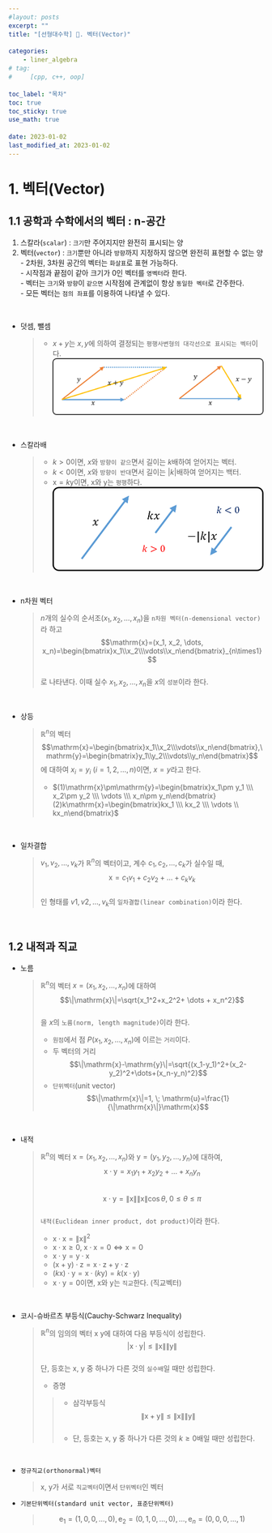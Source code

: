 ```yaml
---
#layout: posts
excerpt: ""
title: "[선형대수학] 📂. 벡터(Vector)"

categories:
    - liner_algebra
# tag:
#     [cpp, c++, oop]

toc_label: "목차"
toc: true
toc_sticky: true
use_math: true

date: 2023-01-02
last_modified_at: 2023-01-02
---
```


# 1. 벡터(Vector)
## 1.1 공학과 수학에서의 벡터 : n-공간
  1. 스칼라(`scalar`) : `크기`만 주어지지만 완전히 표시되는 양
  2. 벡터(`vector`) : `크기`뿐만 아니라 `방향`까지 지정하지 않으면 완전히 표현할 수 없는 양  
    - 2차원, 3차원 공간의 벡터는 `화살표`로 표현 가능하다.  
    - 시작점과 끝점이 같아 크기가 0인 벡터를 `영벡터`라 한다.  
    - 벡터는 `크기`와 `방향`이 `같으면` 시작점에 관계없이 항상 `동일한 벡터`로 간주한다.  
    - 모든 벡터는 `점의 좌표`를 이용하여 나타낼 수 있다.  

<br>

  - 덧셈, 뺄셈  
    > - $x+y$는 $x, y$에 의하여 결정되는 `평행사변형의 대각선으로 표시되는 벡터`이다.  
    > ![plus_minus](../../assets/images/liner_algebra/0_vector/plus_minus.png)

<br>

  - 스칼라배
    > - $k>0$이면, $x$와 `방향이 같으`면서 길이는 $k$배하여 얻어지는 벡터.
    > - $k<0$이면, $x$와 `방향이 반대`면서 길이는 $\lvert k \rvert$배하여 얻어지는 백터.
    > - $\mathrm{x}=k\mathrm{y}$이면, $\mathrm{x}$와 $\mathrm{y}$는 `평행`하다.
    > ![scalar_multiply](../../assets/images/liner_algebra/0_vector/scalar_multiply.png)

<br>

  - n차원 벡터
    > $n$개의 실수의 순서조$(x_1, x_2, \dots, x_n)$을 `n차원 벡터(n-demensional vector)`라 하고  
    > $$\mathrm{x}=(x_1, x_2, \dots, x_n)=\begin{bmatrix}x_1\\x_2\\\vdots\\x_n\end{bmatrix}_{n\times1}$$  
    > 로 나타낸다. 이때 실수 $x_1, x_2, \dots, x_n$을 $x$의 `성분`이라 한다.

<br>

  - 상등
    > $\mathbb{R}^n$의 벡터  
    > $$\mathrm{x}=\begin{bmatrix}x_1\\x_2\\\vdots\\x_n\end{bmatrix},\mathrm{y}=\begin{bmatrix}y_1\\y_2\\\vdots\\y_n\end{bmatrix}$$
    > 에 대하여 $x_i=y_i$ $(i=1,2, \dots, n)$이면, $x=y$라고 한다.  
    > - $(1)\mathrm{x}\pm\mathrm{y}=\begin{bmatrix}x_1\pm y_1 \\\ x_2\pm y_2 \\\ \vdots \\\ x_n\pm y_n\end{bmatrix}(2)k\mathrm{x}=\begin{bmatrix}kx_1 \\\ kx_2 \\\ \vdots \\ kx_n\end{bmatrix}$

<br>

  - 일차결합
    > $v_1, v_2, \dots, v_k$가 $\mathbb{R}^n$의 벡터이고, 계수 $c_1, c_2, \dots, c_k$가 실수일 때,  
    > $$\mathrm{x}=c_1v_1+c_2v_2+\dots +c_kv_k$$<br>
    > 인 형태를 $v1,v2,\dots,v_k$의 `일차결합(linear combination)`이라 한다.

<br>

## 1.2 내적과 직교
  - 노름
    > $\mathbb{R}^n$의 벡터 $x=(x_1, x_2, \dots, x_n)$에 대하여  
    > $$\|\mathrm{x}\|=\sqrt{x_1^2+x_2^2+ \dots + x_n^2}$$<br>
    > 을 $x$의 `노름(norm, length magnitude)`이라 한다.  
    > - `원점`에서 점 $P(x_1, x_2, \dots, x_n)$에 이르는 `거리`이다.  
    > - 두 벡터의 거리   
    > $$\|\mathrm{x}-\mathrm{y}\|=\sqrt{(x_1-y_1)^2+(x_2-y_2)^2+\dots+(x_n-y_n)^2}$$
    > - `단위벡터`(unit vector)  
    > $$\|\mathrm{x}\|=1, \; \mathrm{u}=\frac{1}{\|\mathrm{x}\|}\mathrm{x}$$

<br>
  
  - 내적
    > $\mathbb{R}^n$의 벡터 $\mathrm{x}=(x_1,x_2,\dots,x_n)$와 $\mathrm{y}=(y_1,y_2,\dots,y_n)$에 대하여,  
    > $$\mathrm{x}\cdot\mathrm{y}=x_1y_1+x_2y_2+\dots+x_ny_n$$<br>
    > $$\mathrm{x}\cdot\mathrm{y}=\|\mathrm{x}\|\|\mathrm{x}\|\cos{\theta},\;0\le\theta\le\pi$$<br>
    > `내적(Euclidean inner product, dot product)`이라 한다.  
    > - $\mathrm{x}\cdot\mathrm{x}=\|\mathrm{x}\|^2$
    > - $\mathrm{x}\cdot\mathrm{x}\ge0,\; \mathrm{x}\cdot\mathrm{x}=0\Leftrightarrow \mathrm{x}=0$
    > - $\mathrm{x}\cdot\mathrm{y} = \mathrm{y}\cdot\mathrm{x}$
    > - $(\mathrm{x}+\mathrm{y})\cdot\mathrm{z}=\mathrm{x}\cdot\mathrm{z}+\mathrm{y}\cdot\mathrm{z}$
    > - $(k\mathrm{x})\cdot\mathrm{y}=\mathrm{x}\cdot(k\mathrm{y})=k(\mathrm{x}\cdot\mathrm{y})$
    > - $\mathrm{x}\cdot\mathrm{y}=0$이면, $\mathrm{x}$와 $\mathrm{y}$는 `직교`한다. (직교벡터)
  
<br>

  - 코시-슈바르츠 부등식(Cauchy-Schwarz Inequality)
    > $\mathbb{R}^n$의 임의의 벡터 $\mathrm{x}$ $\mathrm{y}$에 대하여 다음 부등식이 성립한다.  
    > $$|\mathrm{x}\cdot\mathrm{y}|\le\|\mathrm{x}\|\|\mathrm{y}\|$$<br>
    > 단, 등호는 $\mathrm{x}$, $\mathrm{y}$ 중 하나가 다른 것의 `실수배`일 때만 성립한다.  
    > - 증명  
    >> - 삼각부등식  
    >> $$\|\mathrm{x}+\mathrm{y}\|\le\|\mathrm{x}\|\|\mathrm{y}\|$$<br>
    >> - 단, 등호는 $\mathrm{x}$, $\mathrm{y}$ 중 하나가 다른 것의 $k\ge0$배일 때만 성립한다.
 

<br>

  - `정규직교(orthonormal)벡터`
    > $\mathrm{x}$, $\mathrm{y}$가 서로 `직교벡터`이면서 `단위벡터`인 벡터
  - `기본단위벡터(standard unit vector, 표준단위벡터)`
    > $$\mathrm{e}_1=(1,0,0,\dots,0),\mathrm{e}_2=(0,1,0,\dots,0),\dots,\mathrm{e}_n=(0,0,0,\dots,1)$$
    
